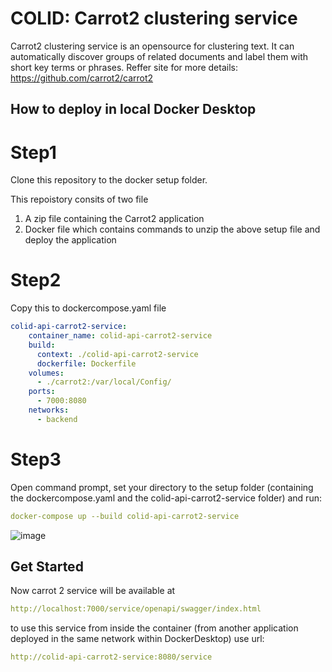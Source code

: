 # COLID: Carrot2 clustering service
Carrot2 clustering service is an opensource for clustering text. It can automatically discover groups of related documents and label them with short key terms or phrases.
Reffer site for more details: https://github.com/carrot2/carrot2

## How to deploy in local Docker Desktop
# Step1
Clone this repository to the docker setup folder. 

This repoistory consits of two file
1) A zip file containing the Carrot2 application
2) Docker file which contains commands to unzip the above setup file and deploy the application 

# Step2
Copy this to dockercompose.yaml file
```yaml
colid-api-carrot2-service:
    container_name: colid-api-carrot2-service
    build:
      context: ./colid-api-carrot2-service
      dockerfile: Dockerfile
    volumes:
      - ./carrot2:/var/local/Config/
    ports:
      - 7000:8080
    networks:
      - backend
```

# Step3
Open command prompt, set your directory to the setup folder (containing the dockercompose.yaml and the colid-api-carrot2-service folder)
and run:
```yaml
docker-compose up --build colid-api-carrot2-service
```
![image](https://github.com/bayer-int/colid-api-carrot2-service/assets/125270530/9bfc8654-09f4-4fd7-adbe-253e3bb4d13e)

## Get Started
Now carrot 2 service will be available at
```yaml
http://localhost:7000/service/openapi/swagger/index.html
```

to use this service from inside the container (from another application deployed in the same network within DockerDesktop)
use url:
```yaml
http://colid-api-carrot2-service:8080/service
```
